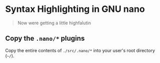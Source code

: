 # Syntax Highlighting in GNU nano

> Now were getting a little highfalutin

## Copy the `.nano/*` plugins

Copy the entire contents of `./src/.nano/*` into your user's root directory (`~/`).
